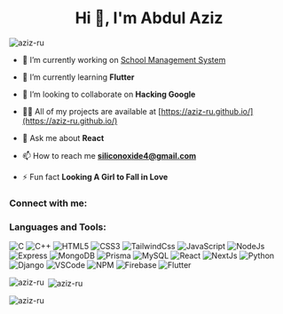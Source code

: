 
<h1 align="center">Hi 👋, I'm Abdul Aziz</h1>
<p align="left"> <img src="https://komarev.com/ghpvc/?username=aziz-ru&label=Profile%20views&color=0e75b6&style=flat" alt="aziz-ru" /> </p>

- 🔭 I’m currently working on [School Management System](https://github.com/Aziz-Ru/School-Management-System)

- 🌱 I’m currently learning **Flutter**

- 👯 I’m looking to collaborate on **Hacking Google**

- 👨‍💻 All of my projects are available at [https://aziz-ru.github.io/](https://aziz-ru.github.io/)

- 💬 Ask me about **React**

- 📫 How to reach me **siliconoxide4@gmail.com**

- ⚡ Fun fact **Looking A Girl to Fall in Love**

<h3 align="left">Connect with me:</h3>
<p align="left">
</p>

<h3 align="left">Languages and Tools:</h3>

![C](https://img.shields.io/badge/c-%2300599C.svg?style=for-the-badge&logo=c)
![C++](https://img.shields.io/badge/c++-%2300599C.svg?style=for-the-badge&logo=c%2B%2B&logoColor=white)
![HTML5](https://img.shields.io/badge/HTML-%23E34F26?style=for-the-badge&logo=html5&logoColor=white)
![CSS3](https://img.shields.io/badge/css3-%231572B6.svg?style=for-the-badge&logo=css3&logoColor=white)
![TailwindCss](https://img.shields.io/badge/TailwindCss-%25%23cd1ad6?style=for-the-badge&logo=css&logoColor=black&color=%23cd1ad6)
![JavaScript](https://img.shields.io/badge/javascript-%23323330.svg?style=for-the-badge&logo=javascript&logoColor=%23F7DF1E)
![NodeJs](https://img.shields.io/badge/NodeJs-%25%23cd1ad6?style=for-the-badge&logo=css&logoColor=black&color=%231ab4d6)
![Express](https://img.shields.io/badge/Express-%25%23cd1ad6?style=for-the-badge&logo=css&logoColor=black&color=%231e353b)
![MongoDB](https://img.shields.io/badge/MongoDB-green?style=for-the-badge&logo=nextjs&logoColor=black&color=%23195915)
![Prisma](https://img.shields.io/badge/Prisma-green?style=for-the-badge&logo=nextjs&logoColor=black&color=%238a97ff)
![MySQL](https://img.shields.io/badge/mysql-%2300f.svg?style=for-the-badge&logo=mysql&logoColor=white)
![React](https://img.shields.io/badge/React-%23323330.svg?style=for-the-badge&logo=React&logoColor=White&color=White)
![NextJs](https://img.shields.io/badge/NextJs-%25%23cd1ad6?style=for-the-badge&logo=nextjs&logoColor=black&color=%23632378)
![Python](https://img.shields.io/badge/Python-green?style=for-the-badge&logo=nextjs&logoColor=black&color=%23e60e15)
![Django](https://img.shields.io/badge/Django-green?style=for-the-badge&logo=nextjs&logoColor=black&color=%230ee66f)
![VSCode](https://img.shields.io/badge/VsCOde-green?style=for-the-badge&logo=nextjs&logoColor=black&color=%23136fe8)
![NPM](https://img.shields.io/badge/NPM-green?style=for-the-badge&logo=nextjs&logoColor=black&color=%23ab2247)
![Firebase](https://img.shields.io/badge/Firebase-green?style=for-the-badge&logo=nextjs&logoColor=black&color=%23cca423)
![Flutter](https://img.shields.io/badge/Flutter-green?style=for-the-badge&logo=flutter&logoColor=black&color=%23237dcc)

<p><img align="left" src="https://github-readme-stats.vercel.app/api/top-langs?username=aziz-ru&show_icons=true&locale=en&layout=compact" alt="aziz-ru" /></p>

<p>&nbsp;<img align="center" src="https://github-readme-stats.vercel.app/api?username=aziz-ru&show_icons=true&locale=en" alt="aziz-ru" /></p>

<p><img align="center" src="https://github-readme-streak-stats.herokuapp.com/?user=aziz-ru&" alt="aziz-ru" /></p> 


   
 






